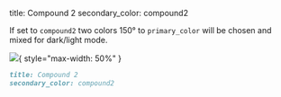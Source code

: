 title: Compound 2
secondary_color: compound2

If set to `compound2` two colors 150° to `primary_color` will be chosen and mixed for dark/light mode.

![](../../../../img/sc_compound.svg){ style="max-width: 50%" }

```markdown
title: Compound 2
secondary_color: compound2
```

